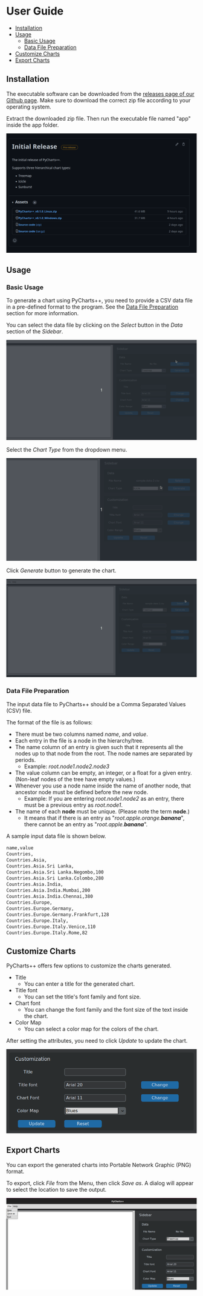 # User Guide

- [Installation](user_guide.md#installation)
- [Usage](user_guide.md#usage)
    - [Basic Usage](user_guide.md#basic-usage)
    - [Data File Preparation](user_guide.md#data-file-preparation)
- [Customize Charts](user_guide.md#customize-charts)
- [Export Charts](user_guide.md#export-charts)

## Installation
The executable software can be downloaded from the [releases page of our Github page](https://github.com/pycharts/pycharts/releases). Make sure to download the correct zip file according to your operating system.

Extract the downloaded zip file. Then run the executable file named "app" inside the app folder.

![releases page](img/releases_page.png)
## Usage

### Basic Usage
To generate a chart using PyCharts++, you need to provide a CSV data file in a pre-defined format to the program. See the [Data File Preparation](user_guide.md#data-file-preparation) section for more information.

You can select the data file by clicking on the _Select_ button in the _Data_ section of the _Sidebar_.

![select data file](img/select_data_file.gif)

Select the _Chart Type_ from the dropdown menu.

![select chart type](img/select_chart_type.gif)

Click _Generate_ button to generate the chart.

![generate chart](img/generate_chart.gif)

### Data File Preparation
The input data file to PyCharts++ should be a Comma Separated Values (CSV) file.

The format of the file is as follows:

- There must be two columns named _name_, and _value_.
- Each entry in the file is a node in the hierarchy/tree.
- The name column of an entry is given such that it represents all the nodes up to that node from the root. The node names are separated by periods.
    - Example: _root.node1.node2.node3_
- The value column can be empty, an integer, or a float for a given entry. (Non-leaf nodes of the tree have empty values.)
- Whenever you use a node name inside the name of another node, that ancestor node must be defined before the new node.
    - Example: If you are entering _root.node1.node2_ as an entry, there must be a previous entry as _root.node1_.
- The name of each **node** must be unique. (Please note the term **node**.)
    - It means that if there is an entry as "_root.apple.orange.**banana**_", there cannot be an entry as "_root.apple.**banana**_".

A sample input data file is shown below.

```{.csv}
name,value
Countries,
Countries.Asia,
Countries.Asia.Sri Lanka,
Countries.Asia.Sri Lanka.Negombo,100
Countries.Asia.Sri Lanka.Colombo,280
Countries.Asia.India,
Countries.Asia.India.Mumbai,200
Countries.Asia.India.Chennai,380
Countries.Europe,
Countries.Europe.Germany,
Countries.Europe.Germany.Frankfurt,128
Countries.Europe.Italy,
Countries.Europe.Italy.Venice,110
Countries.Europe.Italy.Rome,82
```

## Customize Charts
PyCharts++ offers few options to customize the charts generated.

- Title
    - You can enter a title for the generated chart.
- Title font
    - You can set the title's font family and font size.
- Chart font
    - You can change the font family and the font size of the text inside the chart.
- Color Map
    - You can select a color map for the colors of the chart.

After setting the attributes, you need to click _Update_ to update the chart.

![Customization options](img/customization_section.png)

## Export Charts

You can export the generated charts into Portable Network Graphic (PNG) format.

To export, click _File_ from the Menu, then click _Save as_. A dialog will appear to select the location to save the output.

![Export chart](img/save_as.png)